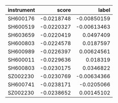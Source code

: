 | instrument   |      score |       label |
|:-------------|-----------:|------------:|
| SH600176     | -0.0218748 | -0.00850159 |
| SH600519     | -0.0220327 | -0.00613463 |
| SH603659     | -0.0220419 |  0.0497409  |
| SH600803     | -0.0224578 |  0.0187597  |
| SH600989     | -0.0226397 |  0.00624561 |
| SH600011     | -0.0229636 |  0.018319   |
| SH600803     | -0.0230175 |  0.0346822  |
| SZ002230     | -0.0230769 | -0.00634366 |
| SH600741     | -0.0238171 | -0.0205066  |
| SZ002230     | -0.0238652 |  0.00145102 |